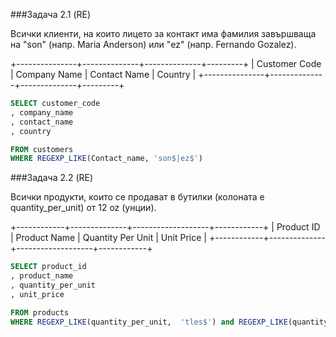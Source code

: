 
###Задача 2.1 (RE)

Всички клиенти, на които лицето за контакт има фамилия завършваща на 
"son" (напр. Maria Anderson) или "ez" (напр. Fernando Gozalez).

+---------------+--------------+--------------+---------+
| Customer Code | Company Name | Contact Name | Country |
+---------------+--------------+--------------+---------+

```sql
SELECT customer_code
, company_name
, contact_name
, country

FROM customers
WHERE REGEXP_LIKE(Contact_name, 'son$|ez$')
```

###Задача 2.2 (RE)

Всички продукти, които се продават в бутилки (колоната е quantity_per_unit)
от 12 oz (унции).

+------------+--------------+-------------------+------------+
| Product ID | Product Name | Quantity Per Unit | Unit Price |
+------------+--------------+-------------------+------------+

```sql
SELECT product_id
, product_name
, quantity_per_unit
, unit_price

FROM products
WHERE REGEXP_LIKE(quantity_per_unit,  'tles$') and REGEXP_LIKE(quantity_per_unit,  ' 12')
```
